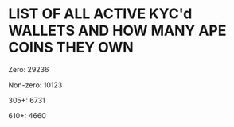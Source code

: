 # LIST OF ALL ACTIVE KYC'd WALLETS AND HOW MANY APE COINS THEY OWN

Zero: 29236

Non-zero: 10123

305+: 6731

610+: 4660